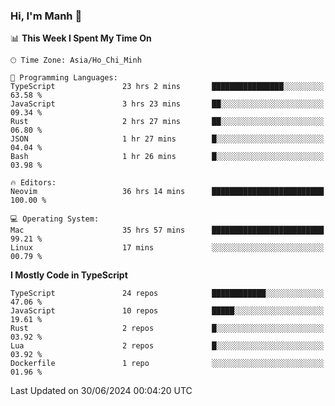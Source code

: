 ### Hi, I'm Manh 👋

<!--START_SECTION:waka-->
📊 **This Week I Spent My Time On** 

```text
🕑︎ Time Zone: Asia/Ho_Chi_Minh

💬 Programming Languages: 
TypeScript               23 hrs 2 mins       ████████████████░░░░░░░░░   63.58 % 
JavaScript               3 hrs 23 mins       ██░░░░░░░░░░░░░░░░░░░░░░░   09.34 % 
Rust                     2 hrs 27 mins       ██░░░░░░░░░░░░░░░░░░░░░░░   06.80 % 
JSON                     1 hr 27 mins        █░░░░░░░░░░░░░░░░░░░░░░░░   04.04 % 
Bash                     1 hr 26 mins        █░░░░░░░░░░░░░░░░░░░░░░░░   03.98 % 

🔥 Editors: 
Neovim                   36 hrs 14 mins      █████████████████████████   100.00 % 

💻 Operating System: 
Mac                      35 hrs 57 mins      █████████████████████████   99.21 % 
Linux                    17 mins             ░░░░░░░░░░░░░░░░░░░░░░░░░   00.79 % 
```

**I Mostly Code in TypeScript** 

```text
TypeScript               24 repos            ████████████░░░░░░░░░░░░░   47.06 % 
JavaScript               10 repos            █████░░░░░░░░░░░░░░░░░░░░   19.61 % 
Rust                     2 repos             █░░░░░░░░░░░░░░░░░░░░░░░░   03.92 % 
Lua                      2 repos             █░░░░░░░░░░░░░░░░░░░░░░░░   03.92 % 
Dockerfile               1 repo              ░░░░░░░░░░░░░░░░░░░░░░░░░   01.96 % 
```




 Last Updated on 30/06/2024 00:04:20 UTC
<!--END_SECTION:waka-->
